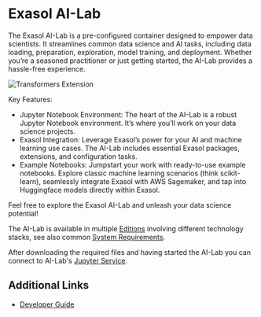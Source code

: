 # Exasol AI-Lab

The Exasol AI-Lab is a pre-configured container designed to empower data scientists. It streamlines common data science and AI tasks, including data loading, preparation, exploration, model training, and deployment. Whether you’re a seasoned practitioner or just getting started, the AI-Lab provides a hassle-free experience.

![Transformers Extension](https://github.com/ai-lab/blob/2.0.0/doc/user_guide/ai-lab-screenshot.png)

Key Features:
* Jupyter Notebook Environment: The heart of the AI-Lab is a robust Jupyter Notebook environment. It’s where you’ll work on your data science projects.
* Exasol Integration: Leverage Exasol’s power for your AI and machine learning use cases. The AI-Lab includes essential Exasol packages, extensions, and configuration tasks.
* Example Notebooks: Jumpstart your work with ready-to-use example notebooks. Explore classic machine learning scenarios (think scikit-learn), seamlessly integrate Exasol with AWS Sagemaker, and tap into Huggingface models directly within Exasol.

Feel free to explore the Exasol AI-Lab and unleash your data science potential!

The AI-Lab is available in multiple [Editions](https://github.com/ai-lab/blob/2.0.0/doc/user_guide/editions.md) involving different technology stacks, see also common [System Requirements](https://github.com/ai-lab/blob/2.0.0/doc/user_guide/system-requirements.md).

After downloading the required files and having started the AI-Lab you can connect to AI-Lab's [Jupyter Service](https://github.com/ai-lab/blob/2.0.0/doc/user_guide/jupyter.md).

## Additional Links

* [Developer Guide](https://github.com/ai-lab/blob/2.0.0/doc/developer_guide/developer_guide.md)
